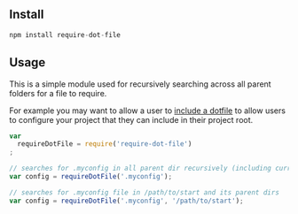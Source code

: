 ##  Install

```javascript
npm install require-dot-file
```

## Usage

This is a simple module used for recursively searching across all parent folders for a file to require.

For example you may want to allow a user to [include a dotfile](http://askubuntu.com/questions/94780/what-are-dot-files) to allow users to configure your project that they can include in their project root.

```javascript
var
  requireDotFile = require('require-dot-file')
;

// searches for .myconfig in all parent dir recursively (including current dir)
var config = requireDotFile('.myconfig');

// searches for .myconfig file in /path/to/start and its parent dirs
var config = requireDotFile('.myconfig', '/path/to/start');
```